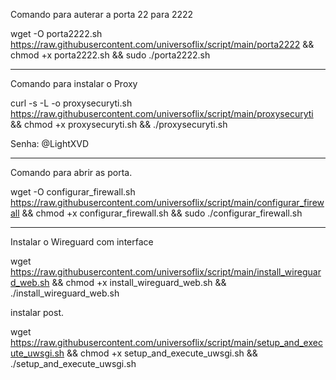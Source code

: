 Comando para auterar a porta 22 para 2222

wget -O porta2222.sh https://raw.githubusercontent.com/universoflix/script/main/porta2222 && chmod +x porta2222.sh && sudo ./porta2222.sh

______________________________________

Comando para instalar o Proxy

curl -s -L -o proxysecuryti.sh https://raw.githubusercontent.com/universoflix/script/main/proxysecuryti && chmod +x proxysecuryti.sh && ./proxysecuryti.sh

Senha: @LightXVD

______________________________________

Comando para abrir as porta.

wget -O configurar_firewall.sh https://raw.githubusercontent.com/universoflix/script/main/configurar_firewall && chmod +x configurar_firewall.sh && sudo ./configurar_firewall.sh

______________________________________

Instalar o Wireguard com interface

wget https://raw.githubusercontent.com/universoflix/script/main/install_wireguard_web.sh && chmod +x install_wireguard_web.sh && ./install_wireguard_web.sh


instalar post.

wget https://raw.githubusercontent.com/universoflix/script/main/setup_and_execute_uwsgi.sh && chmod +x setup_and_execute_uwsgi.sh && ./setup_and_execute_uwsgi.sh


